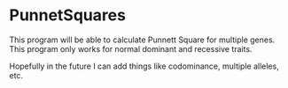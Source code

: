 # PunnetSquares
This program will be able to calculate Punnett Square for multiple genes. This program only works for normal dominant and recessive traits.
  
Hopefully in the future I can add things like codominance, multiple alleles, etc.
